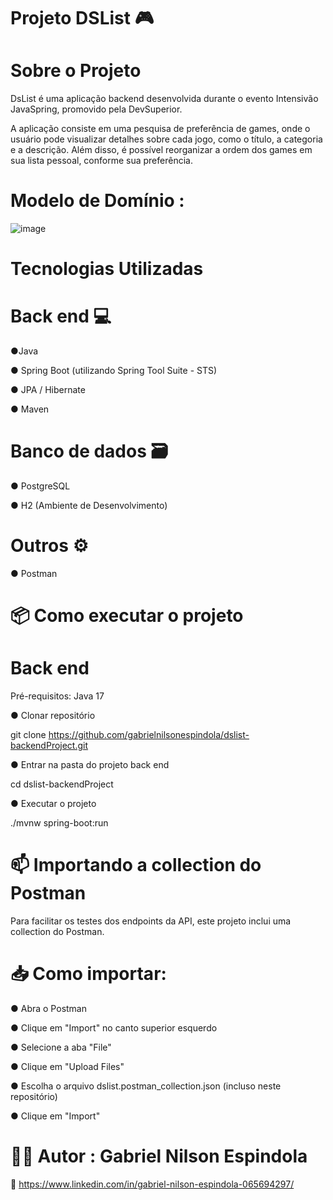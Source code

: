 # Projeto DSList 🎮

# Sobre o Projeto
DsList é uma aplicação backend desenvolvida durante o evento Intensivão JavaSpring, promovido pela DevSuperior.

A aplicação consiste em uma pesquisa de preferência de games, onde o usuário pode visualizar detalhes sobre cada jogo, como o título, a categoria e a descrição. Além disso, é possível reorganizar a ordem dos games em sua lista pessoal, conforme sua preferência.

# Modelo de Domínio :
![image](https://github.com/user-attachments/assets/d0335e14-f419-4dd7-a5e5-5fe9fbf69234)

# Tecnologias Utilizadas 


# Back end 💻

●Java

● Spring Boot (utilizando Spring Tool Suite - STS)

● JPA / Hibernate

● Maven

# Banco de dados 🗃️

● PostgreSQL

● H2 (Ambiente de Desenvolvimento)

# Outros ⚙️

● Postman


# 📦 Como executar o projeto
# Back end

Pré-requisitos: Java 17

● Clonar repositório

git clone https://github.com/gabrielnilsonespindola/dslist-backendProject.git

● Entrar na pasta do projeto back end

cd dslist-backendProject

● Executar o projeto

./mvnw spring-boot:run

# 📫 Importando a collection do Postman
Para facilitar os testes dos endpoints da API, este projeto inclui uma collection do Postman.

# 📥 Como importar:

● Abra o Postman

● Clique em "Import" no canto superior esquerdo

● Selecione a aba "File"

● Clique em "Upload Files"

● Escolha o arquivo dslist.postman_collection.json (incluso neste repositório)

● Clique em "Import"




# 👨‍💻 Autor : Gabriel Nilson Espindola

🔗 https://www.linkedin.com/in/gabriel-nilson-espindola-065694297/


